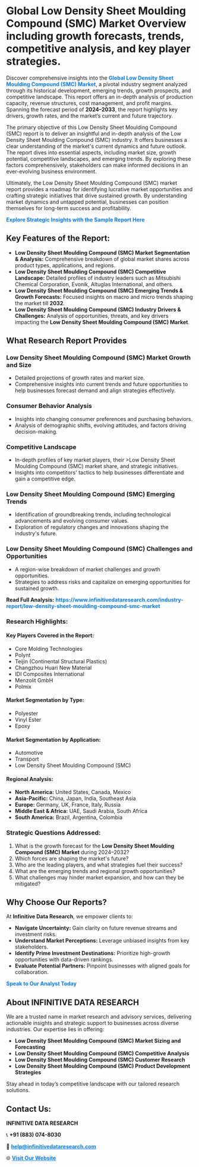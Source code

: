 <h1>Global Low Density Sheet Moulding Compound (SMC) Market Overview including growth forecasts, trends, competitive analysis, and key player strategies.</h1>
<p>
Discover comprehensive insights into the 
<a href="https://www.infinitivedataresearch.com/industry-report/low-density-sheet-moulding-compound-smc-market" rel="dofollow" style="color: #007BFF; text-decoration: none;"><strong>Global Low Density Sheet Moulding Compound (SMC) Market</strong></a>, a pivotal industry segment analyzed through its historical development, emerging trends, growth prospects, and competitive landscape. This report offers an in-depth analysis of production capacity, revenue structures, cost management, and profit margins. Spanning the forecast period of <strong>2024–2033</strong>, the report highlights key drivers, growth rates, and the market’s current and future trajectory.
</p>
<p>
The primary objective of this Low Density Sheet Moulding Compound (SMC) report is to deliver an insightful and in-depth analysis of the Low Density Sheet Moulding Compound (SMC) industry. It offers businesses a clear understanding of the market's current dynamics and future outlook. The report dives into essential aspects, including market size, growth potential, competitive landscapes, and emerging trends. By exploring these factors comprehensively, stakeholders can make informed decisions in an ever-evolving business environment.
</p>
<p>
Ultimately, the Low Density Sheet Moulding Compound (SMC) market report provides a roadmap for identifying lucrative market opportunities and crafting strategic initiatives that drive sustained growth. By understanding market dynamics and untapped potential, businesses can position themselves for long-term success and profitability.
</p>
<p>
<a href="https://www.infinitivedataresearch.com/request-sample/reportId=103003" style="color: #007BFF; text-decoration: none;"><strong>Explore Strategic Insights with the Sample Report Here</strong></a>
</p>

<h2>Key Features of the Report:</h2>
<ul>
<li><strong>Low Density Sheet Moulding Compound (SMC) Market Segmentation & Analysis:</strong> Comprehensive breakdown of global market shares across product types, applications, and regions.</li>
<li><strong>Low Density Sheet Moulding Compound (SMC) Competitive Landscape:</strong> Detailed profiles of industry leaders such as Mitsubishi Chemical Corporation, Evonik, Altuglas International, and others.</li>
<li><strong>Low Density Sheet Moulding Compound (SMC) Emerging Trends & Growth Forecasts:</strong> Focused insights on macro and micro trends shaping the market till <strong>2032</strong>.</li>
<li><strong>Low Density Sheet Moulding Compound (SMC) Industry Drivers & Challenges:</strong> Analysis of opportunities, threats, and key drivers impacting the <strong>Low Density Sheet Moulding Compound (SMC) Market</strong>.</li>
</ul>

<h2>What Research Report Provides</h2>
<h3>Low Density Sheet Moulding Compound (SMC) Market Growth and Size</h3>
<ul>
<li>Detailed projections of growth rates and market size.</li>
<li>Comprehensive insights into current trends and future opportunities to help businesses forecast demand and align strategies effectively.</li>
</ul>

<h3>Consumer Behavior Analysis</h3>
<ul>
<li>Insights into changing consumer preferences and purchasing behaviors.</li>
<li>Analysis of demographic shifts, evolving attitudes, and factors driving decision-making.</li>
</ul>

<h3>Competitive Landscape</h3>
<ul>
<li>In-depth profiles of key market players, their >Low Density Sheet Moulding Compound (SMC) market share, and strategic initiatives.</li>
<li>Insights into competitors' tactics to help businesses differentiate and gain a competitive edge.</li>
</ul>

<h3>Low Density Sheet Moulding Compound (SMC) Emerging Trends</h3>
<ul>
<li>Identification of groundbreaking trends, including technological advancements and evolving consumer values.</li>
<li>Exploration of regulatory changes and innovations shaping the industry's future.</li>
</ul>

<h3>Low Density Sheet Moulding Compound (SMC) Challenges and Opportunities</h3>
<ul>
<li>A region-wise breakdown of market challenges and growth opportunities.</li>
<li>Strategies to address risks and capitalize on emerging opportunities for sustained growth.</li>
</ul>
<p><strong>Read Full Analysis:</strong> <a href="https://www.infinitivedataresearch.com/industry-report/low-density-sheet-moulding-compound-smc-market" rel="dofollow" style="color: #007BFF; text-decoration: none;"><strong>https://www.infinitivedataresearch.com/industry-report/low-density-sheet-moulding-compound-smc-market</strong></a></p>
<h3>Research Highlights:</h3>
<h4>Key Players Covered in the Report:</h4>
<ul><li>Core Molding Technologies</li><li>Polynt</li><li>Teijin (Continental Structural Plastics)</li><li>Changzhou Huari New Material</li><li>IDI Composites International</li><li>Menzolit GmbH</li><li>Polmix</li></ul>
<h4>Market Segmentation by Type:</h4>
<ul><li>Polyester</li><li>Vinyl Ester</li><li>Epoxy</li></ul>
<h4>Market Segmentation by Application:</h4>
<ul><li>Automotive</li><li>Transport</li><li>Low Density Sheet Moulding Compound (SMC)</li></ul>

<h4>Regional Analysis:</h4>
<ul>
<li><strong>North America:</strong> United States, Canada, Mexico</li>
<li><strong>Asia-Pacific:</strong> China, Japan, India, Southeast Asia</li>
<li><strong>Europe:</strong> Germany, UK, France, Italy, Russia</li>
<li><strong>Middle East & Africa:</strong> UAE, Saudi Arabia, South Africa</li>
<li><strong>South America:</strong> Brazil, Argentina, Colombia</li>
</ul>

<h3>Strategic Questions Addressed:</h3>
<ol>
<li>What is the growth forecast for the <strong>Low Density Sheet Moulding Compound (SMC) Market</strong> during 2024–2032?</li>
<li>Which forces are shaping the market's future?</li>
<li>Who are the leading players, and what strategies fuel their success?</li>
<li>What are the emerging trends and regional growth opportunities?</li>
<li>What challenges may hinder market expansion, and how can they be mitigated?</li>
</ol>

<h2>Why Choose Our Reports?</h2>
<p>At <strong>Infinitive Data Research</strong>, we empower clients to:</p>
<ul>
<li><strong>Navigate Uncertainty:</strong> Gain clarity on future revenue streams and investment risks.</li>
<li><strong>Understand Market Perceptions:</strong> Leverage unbiased insights from key stakeholders.</li>
<li><strong>Identify Prime Investment Destinations:</strong> Prioritize high-growth opportunities with data-driven rankings.</li>
<li><strong>Evaluate Potential Partners:</strong> Pinpoint businesses with aligned goals for collaboration.</li>
</ul>
<p><a href="https://www.infinitivedataresearch.com/industry-report/low-density-sheet-moulding-compound-smc-market" rel="dofollow" style="color: #007BFF; text-decoration: none;"><strong>Speak to Our Analyst Today</strong></a></p>

<h2>About INFINITIVE DATA RESEARCH</h2>
<p>We are a trusted name in market research and advisory services, delivering actionable insights and strategic support to businesses across diverse industries. Our expertise lies in offering:</p>
<ul>
<li><strong>Low Density Sheet Moulding Compound (SMC) Market Sizing and Forecasting</strong></li>
<li><strong>Low Density Sheet Moulding Compound (SMC) Competitive Analysis</strong></li>
<li><strong>Low Density Sheet Moulding Compound (SMC) Customer Research</strong></li>
<li><strong>Low Density Sheet Moulding Compound (SMC) Product Development Strategies</strong></li>
</ul>
<p>Stay ahead in today’s competitive landscape with our tailored research solutions.</p>

<h2>Contact Us:</h2>
<p><strong>INFINITIVE DATA RESEARCH</strong></p>
<p>📞 <strong>+91 (883) 074-8030</strong></p>
<p>📧 <strong><a href="mailto:help@infinitivedataresearch.com" style="color: #007BFF;">help@infinitivedataresearch.com</a></strong></p>
<p>🌐 <strong><a href="https://www.infinitivedataresearch.com" rel="dofollow" style="color: #007BFF;">Visit Our Website</a></strong></p>